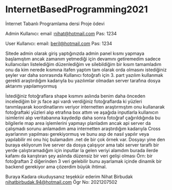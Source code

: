 # InternetBasedProgramming2021
İnternet Tabanlı Programlama dersi Proje ödevi 

Admin Kullanıcı:
email :nihat@hotmail.com
Pas: 1234

User Kullanıcı:
email: beril@hotmail.com
Pas: 1234

Sitede admin olarak giriş yaptığınızda admin panel kısmı yapmaya başlamıştım ancak zamanım yetmediği 
için devamını getiremedim sadece kullanıcıları listelediğim düzenlediğim ve silebildiğim bir kısım tamamladım 
onu da kim nerede kısmına itafen  yaptım tam olarak orda olmasını istediğiniz şeyler var daha sonrasında 
Kullanıcı fotoğrafı için 3. part yazılım kullanmak gerekti araştırdığım kadarıyla bu yazılımlar olmadan 
server tarafına dosya aktarımı yapılamıyormuş

İstediğiniz fotoğraflara shape kısmını aslında benim daha önceden incelediğim bir js face api vardı 
verdiğiniz fotoğraflarda ki yüzleri tanımlayarak koordinatlarını veriyor internetten araştırmıştım
onu kullanarak fotoğraftaki yüzleri alıp etrafına box attım ve aşağıda inputlarla kullanıcın isimlerini alıp
veritabanına kaydedip daha sonra fotoğraf çağırıldığında bu bilgilerle map area işlemlerini yapmayı planladım ancak
api server da çalışmadı sorunu anlamadım ama internetten araştırdığım kadarıyla Cross ayarlarının yapılması gerekiyormuş
ve bunu asp de nasıl yapılır veya yapılabilir mi onu hiç bulamadım .net de bir çok örnek var. Dosyayı yine den buraya ekliyorum 
live server da dosya çalışıyor ama tabi server taraflı bir yerde çalıştıramadığım için inputlar la gelen veriyi alamdım
burada ilerde kafamı da karıştıran şey aslında düzensiz bir veri gelişi olması Örn: bir fotoğraftan 2 diğerinden 3 veri
gelebilir bunu ayarlamak içinde dinamik bir backend gerekiyor ama çözerdim büyük ihtimal.


Buraya Kadara okuduysanız teşekkür ederim
Nihat Birbudak
nihatbirbudak.94@hotmail.com
Ögr No: 2021207502
